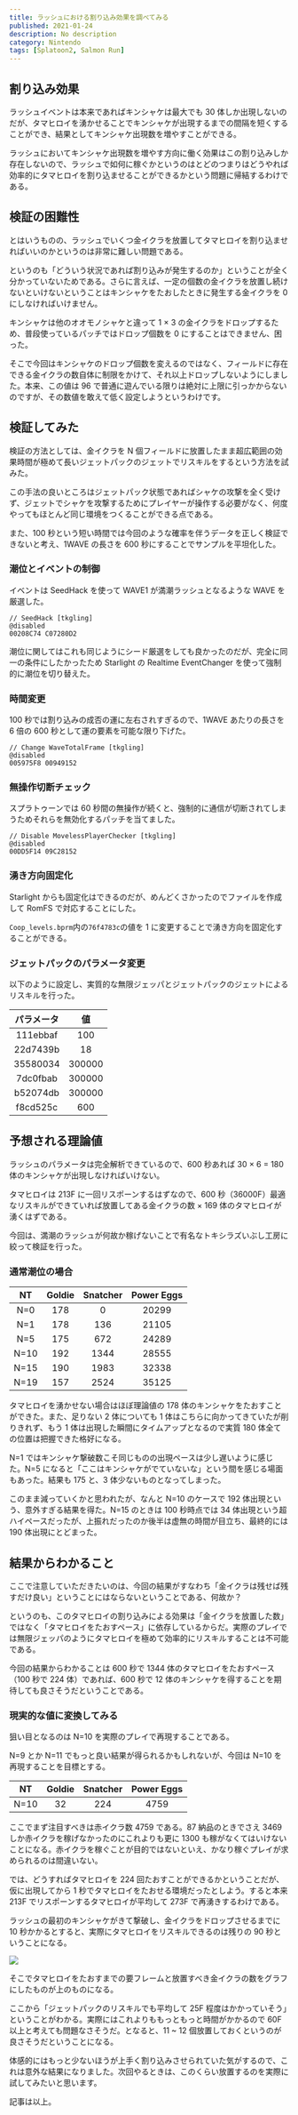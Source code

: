 ```yaml
---
title: ラッシュにおける割り込み効果を調べてみる
published: 2021-01-24
description: No description
category: Nintendo
tags: [Splatoon2, Salmon Run]
---
```


## 割り込み効果

ラッシュイベントは本来であればキンシャケは最大でも 30 体しか出現しないのだが、タマヒロイを湧かせることでキンシャケが出現するまでの間隔を短くすることができ、結果としてキンシャケ出現数を増やすことができる。

ラッシュにおいてキンシャケ出現数を増やす方向に働く効果はこの割り込みしか存在しないので、ラッシュで如何に稼ぐかというのはとどのつまりはどうやれば効率的にタマヒロイを割り込ませることができるかという問題に帰結するわけである。

## 検証の困難性

とはいうものの、ラッシュでいくつ金イクラを放置してタマヒロイを割り込ませればいいのかというのは非常に難しい問題である。

というのも「どういう状況であれば割り込みが発生するのか」ということが全く分かっていないためである。さらに言えば、一定の個数の金イクラを放置し続けないといけないということはキンシャケをたおしたときに発生する金イクラを 0 にしなければいけません。

キンシャケは他のオオモノシャケと違って 1 × 3 の金イクラをドロップするため、普段使っているパッチではドロップ個数を 0 にすることはできません、困った。

そこで今回はキンシャケのドロップ個数を変えるのではなく、フィールドに存在できる金イクラの数自体に制限をかけて、それ以上ドロップしないようにしました。本来、この値は 96 で普通に遊んでいる限りは絶対に上限に引っかからないのですが、その数値を敢えて低く設定しようというわけです。

## 検証してみた

検証の方法としては、金イクラを N 個フィールドに放置したまま超広範囲の効果時間が極めて長いジェットパックのジェットでリスキルをするという方法を試みた。

この手法の良いところはジェットパック状態であればシャケの攻撃を全く受けず、ジェットでシャケを攻撃するためにプレイヤーが操作する必要がなく、何度やってもほとんど同じ環境をつくることができる点である。

また、100 秒という短い時間では今回のような確率を伴うデータを正しく検証できないと考え、1WAVE の長さを 600 秒にすることでサンプルを平坦化した。

### 潮位とイベントの制御

イベントは SeedHack を使って WAVE1 が満潮ラッシュとなるような WAVE を厳選した。

```
// SeedHack [tkgling]
@disabled
00208C74 C07280D2
```

潮位に関してはこれも同じようにシード厳選をしても良かったのだが、完全に同一の条件にしたかったため Starlight の Realtime EventChanger を使って強制的に潮位を切り替えた。

### 時間変更

100 秒では割り込みの成否の運に左右されすぎるので、1WAVE あたりの長さを 6 倍の 600 秒として運の要素を可能な限り下げた。

```
// Change WaveTotalFrame [tkgling]
@disabled
005975F8 00949152
```

### 無操作切断チェック

スプラトゥーンでは 60 秒間の無操作が続くと、強制的に通信が切断されてしまうためそれらを無効化するパッチを当てました。

```
// Disable MovelessPlayerChecker [tkgling]
@disabled
00DD5F14 09C28152
```

### 湧き方向固定化

Starlight からも固定化はできるのだが、めんどくさかったのでファイルを作成して RomFS で対応することにした。

`Coop_levels.bprm`内の`76f4783c`の値を 1 に変更することで湧き方向を固定化することができる。

### ジェットパックのパラメータ変更

以下のように設定し、実質的な無限ジェッパとジェットパックのジェットによるリスキルを行った。

| パラメータ |   値   |
| :--------: | :----: |
|  111ebbaf  |  100   |
|  22d7439b  |   18   |
|  35580034  | 300000 |
|  7dc0fbab  | 300000 |
|  b52074db  | 300000 |
|  f8cd525c  |  600   |

## 予想される理論値

ラッシュのパラメータは完全解析できているので、600 秒あれば 30 × 6 = 180 体のキンシャケが出現しなければいけない。

タマヒロイは 213F に一回リスポーンするはずなので、600 秒（36000F）最適なリスキルができていれば放置してある金イクラの数 × 169 体のタマヒロイが湧くはずである。

今回は、満潮のラッシュが何故か稼げないことで有名なトキシラズいぶし工房に絞って検証を行った。

### 通常潮位の場合

|  NT  | Goldie | Snatcher | Power Eggs |
| :--: | :----: | :------: | :--------: |
| N=0  |  178   |    0     |   20299    |
| N=1  |  178   |   136    |   21105    |
| N=5  |  175   |   672    |   24289    |
| N=10 |  192   |   1344   |   28555    |
| N=15 |  190   |   1983   |   32338    |
| N=19 |  157   |   2524   |   35125    |

タマヒロイを湧かせない場合はほぼ理論値の 178 体のキンシャケをたおすことができた。また、足りない 2 体についても 1 体はこちらに向かってきていたが削りきれず、もう 1 体は出現した瞬間にタイムアップとなるので実質 180 体全ての位置は把握できた格好になる。

N=1 ではキンシャケ撃破数こそ同じものの出現ペースは少し遅いように感じた。N=5 になると「ここはキンシャケがでていないな」という間を感じる場面もあった。結果も 175 と、3 体少ないものとなってしまった。

このまま減っていくかと思われたが、なんと N=10 のケースで 192 体出現という、意外すぎる結果を得た。N=15 のときは 100 秒時点では 34 体出現という超ハイペースだったが、上振れだったのか後半は虚無の時間が目立ち、最終的には 190 体出現にとどまった。

## 結果からわかること

ここで注意していただきたいのは、今回の結果がすなわち「金イクラは残せば残すだけ良い」ということにはならないということである、何故か？

というのも、このタマヒロイの割り込みによる効果は「金イクラを放置した数」ではなく「タマヒロイをたおすペース」に依存しているからだ。実際のプレイでは無限ジェッパのようにタマヒロイを極めて効率的にリスキルすることは不可能である。

今回の結果からわかることは 600 秒で 1344 体のタマヒロイをたおすペース（100 秒で 224 体）であれば、600 秒で 12 体のキンシャケを得することを期待しても良さそうだということである。

### 現実的な値に変換してみる

狙い目となるのは N=10 を実際のプレイで再現することである。

N=9 とか N=11 でもっと良い結果が得られるかもしれないが、今回は N=10 を再現することを目標とする。

|  NT  | Goldie | Snatcher | Power Eggs |
| :--: | :----: | :------: | :--------: |
| N=10 |   32   |   224    |    4759    |

ここでまず注目すべきは赤イクラ数 4759 である。87 納品のときでさえ 3469 しか赤イクラを稼げなかったのにこれよりも更に 1300 も稼がなくてはいけないことになる。赤イクラを稼ぐことが目的ではないといえ、かなり稼ぐプレイが求められるのは間違いない。

では、どうすればタマヒロイを 224 回たおすことができるかということだが、仮に出現してから 1 秒でタマヒロイをたおせる環境だったとしよう。すると本来 213F でリスポーンするタマヒロイが平均して 273F で再湧きするわけである。

ラッシュの最初のキンシャケがきて撃破し、金イクラをドロップさせるまでに 10 秒かかるとすると、実際にタマヒロイをリスキルできるのは残りの 90 秒ということになる。

![](https://pbs.twimg.com/media/EsdcB-nU0AA1RXj?format=png)

そこでタマヒロイをたおすまでの要フレームと放置すべき金イクラの数をグラフにしたものが上のものになる。

ここから「ジェットパックのリスキルでも平均して 25F 程度はかかっていそう」ということがわかる。実際にはこれよりももっともっと時間がかかるので 60F 以上と考えても問題なさそうだ。となると、11 ~ 12 個放置しておくというのが良さそうだということになる。

体感的にはもっと少ないほうが上手く割り込みさせられていた気がするので、これは意外な結果になりました。次回やるときは、このくらい放置するのを実際に試してみたいと思います。

記事は以上。
